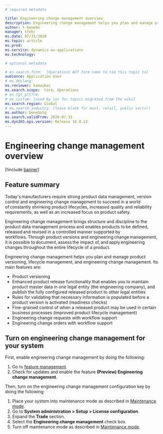 ```yaml
---
# required metadata

title: Engineering change management overview
description: Engineering change management helps you plan and manage product versioning, lifecycle management, and engineering change management.
author: t-benebo
manager: tfehr
ms.date: 07/31/2020
ms.topic: article
ms.prod: 
ms.service: dynamics-ax-applications
ms.technology: 

# optional metadata

# ms.search.form:  [Operations AOT form name to tie this topic to]
audience: Application User
# ms.devlang: 
ms.reviewer: kamaybac
ms.search.scope:  Core, Operations
# ms.tgt_pltfrm: 
# ms.custom: [used by loc for topics migrated from the wiki]
ms.search.region: Global
# ms.search.industry: [leave blank for most, retail, public sector]
ms.author: benebotg
ms.search.validFrom: 2020-07-31
ms.dyn365.ops.version: Release 10.0.13
---
```


# Engineering change management overview

[!include [banner](../includes/banner.md)]

## Feature summary

Today's manufacturers require strong product data management, version control and engineering change management to succeed in a world of constantly shrinking product lifecycles, increased quality and reliability requirements, as well as an increased focus on product safety.

Engineering change management brings structure and discipline to the product data management process and enables products to be defined, released and revised in a controlled manner supported by workflows. Through product versions and engineering change management, it is possible to document, assess the impact of, and apply engineering changes throughout the entire lifecycle of a product.

Engineering change management helps you plan and manage product versioning, lifecycle management, and engineering change management. Its main features are:

- Product versioning
- Enhanced product release functionality that enables you to maintain product master data in one legal entity (the engineering company), and publish the fully configured released product to other legal entities
- Rules for validating that necessary information is populated before a product version is activated (readiness checks)
- Fine-grained control of when a released product may be used in certain business processes (improved product lifecycle management)
- Engineering change requests with workflow support
- Engineering change orders with workflow support

## Turn on engineering change management for your system

First, enable engineering change management by doing the following:

1. Go to [feature management](../../fin-ops-core/fin-ops/get-started/feature-management/feature-management-overview.md).
1. Check for updates and enable the feature **(Preview) Engineering change management**.

Then, turn on the engineering change management configuration key by doing the following:

1. Place your system into maintenance mode as described in [Maintenance mode](../../fin-ops-core/dev-itpro/sysadmin/maintenance-mode.md).
1. Go to **System administration \> Setup \> License configuration**.
1. Expand the **Trade** section.
1. Select the **Engineering change management** check box.
1. Turn off maintenance mode as described in [Maintenance mode](../../fin-ops-core/dev-itpro/sysadmin/maintenance-mode.md).
